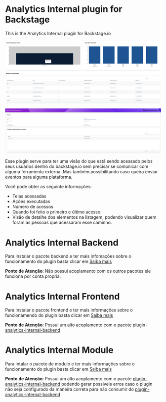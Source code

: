 # Analytics Internal plugin for Backstage

This is the Analytics Internal plugin for Backstage.io

![Analytics Example](../../docs/images/screen-example.png)

![Analytics Detail Example](../../docs/images/screen-detail-example.png)

Esse plugin serve para ter uma visão do que está sendo acessado pelos seus usuários dentro do backstage.io sem precisar se comunicar com alguma ferramenta externa. Mas também possibilitando caso queira enviar eventos para alguma plataforma.

Você pode obter as seguinte informações:
 - Telas acessadas
 - Ações executadas
 - Número de acessos
 - Quando foi feito o primeiro e último acesso.
 - Visão de detalhe dos elementos na listagem, podendo visualizar quem foram as pessoas que acessaram esse caminho.

# Analytics Internal Backend

Para instalar o pacote backend e ter mais infomações sobre o funcionamento do plugin basta clicar em [Saiba mais](./backend/README.md)

**Ponto de Atenção**: Não possui acoplamento com os outros pacotes ele funciona por conta propria.

# Analytics Internal Frontend

Para instalar o pacote frontend e ter mais informações sobre o funcionamendo do plugin basta clicar em [Saiba mais](./frontend/README.md)

**Ponto de Atenção**: Possui um alto acoplamento com o pacote [plugin-analytics-internal-backend](#analytics-internal-backend)

# Analytics Internal Module

Para intalar o pacote de modulo e ter mais informações sobre o funcionamento do plugin basta clicar em [Saiba mais](./module/README.md)

**Ponto de Atenção**: Possui um alto acoplamento com o pacote [plugin-analytics-internal-backend](#analytics-internal-backend) podendo gerar possiveis erros caso o plugin não seja configurado da maneira correta para não consumir do [plugin-analytics-internal-backend](#analytics-internal-backend)